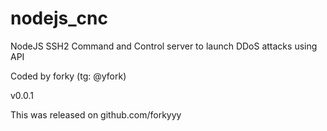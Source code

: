 # nodejs_cnc


NodeJS SSH2 Command and Control server to launch DDoS attacks using API

Coded by forky (tg: @yfork)

v0.0.1

This was released on github.com/forkyyy
